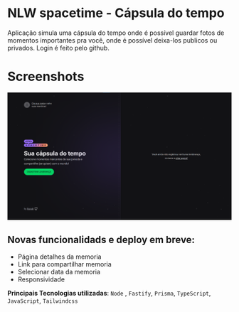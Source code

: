 # NLW spacetime - Cápsula do tempo

Aplicação simula uma cápsula do tempo onde é possível guardar fotos de momentos importantes pra você, onde é possível deixa-los publicos ou privados. Login é feito pelo github.

# Screenshots

![home](./screenshots/home.png)

## Novas funcionalidads e deploy em breve:

* Página detalhes da memoria
* Link para compartilhar memoria
* Selecionar data da memoria
* Responsividade

**Principais Tecnologias utilizadas**:
`Node` , `Fastify`, `Prisma`, `TypeScript`, `JavaScript`, `Tailwindcss`